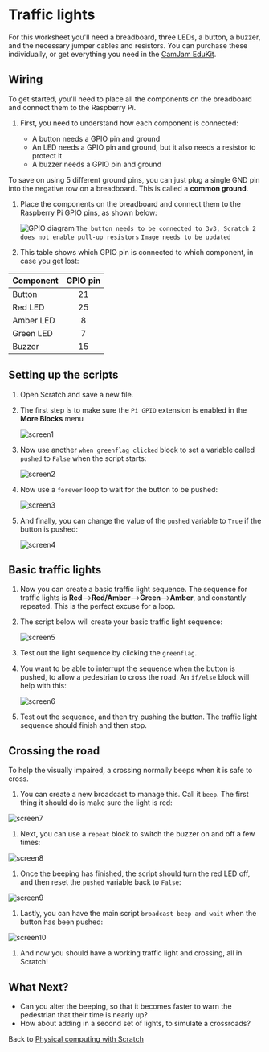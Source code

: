 # Traffic lights

For this worksheet you'll need a breadboard, three LEDs, a button, a buzzer, and the necessary jumper cables and resistors. You can purchase these individually, or get everything you need in the [CamJam EduKit](https://thepihut.com/products/camjam-edukit).

## Wiring

To get started, you'll need to place all the components on the breadboard and connect them to the Raspberry Pi.

1. First, you need to understand how each component is connected:

    - A button needs a GPIO pin and ground
    - An LED needs a GPIO pin and ground, but it also needs a resistor to protect it
    - A buzzer needs a GPIO pin and ground

To save on using 5 different ground pins, you can just plug a single GND pin into the negative row on a breadboard. This is called a **common ground**.

1. Place the components on the breadboard and connect them to the Raspberry Pi GPIO pins, as shown below:

    ![GPIO diagram](images/camjam1wiring.png)
    ``The button needs to be connected to 3v3, Scratch 2 does not enable pull-up resistors``
    ``Image needs to be updated``

1. This table shows which GPIO pin is connected to which component, in case you get lost:

| Component | GPIO pin |
| --------- | :------: |
| Button    | 21       |
| Red LED   | 25       |
| Amber LED | 8        |
| Green LED | 7        |
| Buzzer    | 15       |

## Setting up the scripts

1. Open Scratch and save a new file.

1. The first step is to make sure the `Pi GPIO` extension is enabled in the **More Blocks** menu

    ![screen1](images/new-blocks.png)

1. Now use another `when greenflag clicked` block to set a variable called `pushed` to `False` when the script starts:

    ![screen2](images/screen2.png)

1. Now use a `forever` loop to wait for the button to be pushed:

    ![screen3](images/screen3.png)

1. And finally, you can change the value of the `pushed` variable to `True` if the button is pushed:

    ![screen4](images/screen4.png)

## Basic traffic lights

1. Now you can create a basic traffic light sequence. The sequence for traffic lights is **Red**-->**Red/Amber**-->**Green**-->**Amber**, and constantly repeated. This is the perfect excuse for a loop.

1. The script below will create your basic traffic light sequence:

    ![screen5](images/screen5.png)

1. Test out the light sequence by clicking the `greenflag`.

1. You want to be able to interrupt the sequence when the button is pushed, to allow a pedestrian to cross the road. An `if/else` block will help with this:

    ![screen6](images/screen6.png)

1. Test out the sequence, and then try pushing the button. The traffic light sequence should finish and then stop.

## Crossing the road

To help the visually impaired, a crossing normally beeps when it is safe to cross.

1. You can create a new broadcast to manage this. Call it `beep`. The first thing it should do is make sure the light is red:

![screen7](images/screen7.png)

1. Next, you can use a `repeat` block to switch the buzzer on and off a few times:

![screen8](images/screen8.png)

1. Once the beeping has finished, the script should turn the red LED off, and then reset the `pushed` variable back to `False`:

![screen9](images/screen9.png)

1. Lastly, you can have the main script `broadcast beep and wait` when the button has been pushed:

![screen10](images/screen10.png)

1. And now you should have a working traffic light and crossing, all in Scratch!

## What Next?

- Can you alter the beeping, so that it becomes faster to warn the pedestrian that their time is nearly up?
- How about adding in a second set of lights, to simulate a crossroads?

Back to [Physical computing with Scratch](worksheet.md)
